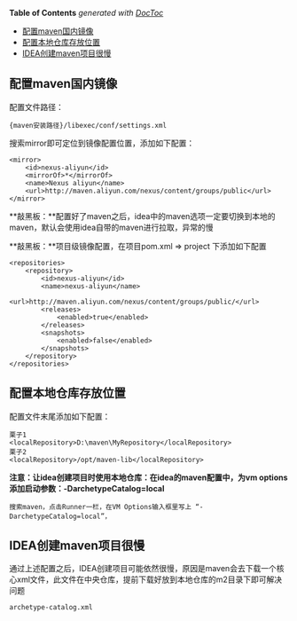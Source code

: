<!-- START doctoc generated TOC please keep comment here to allow auto update -->
<!-- DON'T EDIT THIS SECTION, INSTEAD RE-RUN doctoc TO UPDATE -->
**Table of Contents**  *generated with [DocToc](https://github.com/thlorenz/doctoc)*

- [配置maven国内镜像](#%E9%85%8D%E7%BD%AEmaven%E5%9B%BD%E5%86%85%E9%95%9C%E5%83%8F)
- [配置本地仓库存放位置](#%E9%85%8D%E7%BD%AE%E6%9C%AC%E5%9C%B0%E4%BB%93%E5%BA%93%E5%AD%98%E6%94%BE%E4%BD%8D%E7%BD%AE)
- [IDEA创建maven项目很慢](#idea%E5%88%9B%E5%BB%BAmaven%E9%A1%B9%E7%9B%AE%E5%BE%88%E6%85%A2)

<!-- END doctoc generated TOC please keep comment here to allow auto update -->

<!--
 * @Author: WeiHong Ran
 * @Date: 2019-09-22 09:43:16
 * @LastEditors: WeiHong Ran
 * @LastEditTime: 2019-09-22 11:04:34
 * @Description: Nothing
 -->

## 配置maven国内镜像

配置文件路径：

    {maven安装路径}/libexec/conf/settings.xml

搜索mirror即可定位到镜像配置位置，添加如下配置：

    <mirror>
		<id>nexus-aliyun</id>
		<mirrorOf>*</mirrorOf>
		<name>Nexus aliyun</name>
		<url>http://maven.aliyun.com/nexus/content/groups/public</url>
	</mirror>

**敲黑板：**配置好了maven之后，idea中的maven选项一定要切换到本地的maven，默认会使用idea自带的maven进行拉取，异常的慢

**敲黑板：**项目级镜像配置，在项目pom.xml => project 下添加如下配置

	<repositories>
	    <repository>
	        <id>nexus-aliyun</id>
	        <name>nexus-aliyun</name>
	        <url>http://maven.aliyun.com/nexus/content/groups/public/</url>
	        <releases>
	            <enabled>true</enabled>
	        </releases>
	        <snapshots>
	            <enabled>false</enabled>
	        </snapshots>
	    </repository>
	</repositories>


## 配置本地仓库存放位置

配置文件末尾添加如下配置：

    栗子1
    <localRepository>D:\maven\MyRepository</localRepository>
    栗子2
    <localRepository>/opt/maven-lib</localRepository>


**注意：让idea创建项目时使用本地仓库：在idea的maven配置中，为vm options 添加启动参数：-DarchetypeCatalog=local**

    搜索maven，点击Runner一栏，在VM Options输入框里写上 “-DarchetypeCatalog=local”，
	
	
## IDEA创建maven项目很慢

通过上述配置之后，IDEA创建项目可能依然很慢，原因是maven会去下载一个核心xml文件，此文件在中央仓库，提前下载好放到本地仓库的m2目录下即可解决问题

	archetype-catalog.xml

